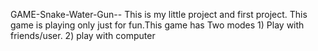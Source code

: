  GAME-Snake-Water-Gun--
 This is my little project and first project.
 This game is playing only just for fun.This game has Two modes 1) Play with friends/user. 2) play with computer
